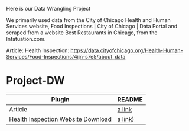 Here is our Data Wrangling Project

We primarily used data from the City of Chicago Health and Human Services website, Food Inspections | City of Chicago | Data Portal and scraped from a website Best Restaurants in Chicago, from the Infatuation.com. 

Article: 
Health Inspection: https://data.cityofchicago.org/Health-Human-Services/Food-Inspections/4ijn-s7e5/about_data


# Project-DW
| Plugin | README |
| ------ | ------ |
| Article |[a link]( https://www.theinfatuation.com/chicago/guides/best-restaurants-chicago.md) 
| Health Inspection Website Download |[a link](https://data.cityofchicago.org/Health-Human-Services/Food-Inspections/4ijn-s7e5/about_data.md))
